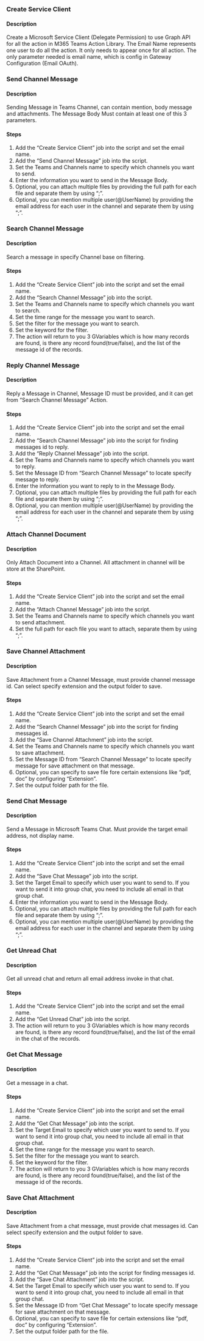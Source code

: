 ### Create Service Client 

#### Description

Create a Microsoft Service Client (Delegate Permission) to use Graph API for all the action in M365 Teams Action Library. The Email Name represents one user to do all the action. It only needs to appear once for all action. The only parameter needed is email name, which is config in Gateway Configuration (Email OAuth).

### Send Channel Message

#### Description

Sending Message in Teams Channel, can contain mention, body message and attachments. The Message Body Must contain at least one of this 3 parameters.

#### Steps

1.	Add the “Create Service Client” job into the script and set the email name.
2.	Add the “Send Channel Message” job into the script.
3.	Set the Teams and Channels name to specify which channels you want to send.
4.	Enter the information you want to send in the Message Body.
5.	Optional, you can attach multiple files by providing the full path for each file and separate them by using “;”.
6.	Optional, you can mention multiple user(@UserName) by providing the email address for each user in the channel and separate them by using “;”.


### Search Channel Message

#### Description

Search a message in specify Channel base on filtering.



#### Steps 

1.	Add the “Create Service Client” job into the script and set the email name.
2.	Add the “Search Channel Message” job into the script.
3.	Set the Teams and Channels name to specify which channels you want to search.
4.	Set the time range for the message you want to search.
5.	Set the filter for the message you want to search.
6.	Set the keyword for the filter.
7.	The action will return to you 3 GVariables which is how many records are found, is there any record found(true/false), and the list of the message id of the records.


### Reply Channel Message

#### Description

Reply a Message in Channel, Message ID must be provided, and it can get from “Search Channel Message” Action. 

#### Steps

1.	Add the “Create Service Client” job into the script and set the email name.
2.	Add the “Search Channel Message” job into the script for finding messages id to reply.
3.	Add the “Reply Channel Message” job into the script.
4.	Set the Teams and Channels name to specify which channels you want to reply.
5.	Set the Message ID from “Search Channel Message” to locate specify message to reply.
6.	Enter the information you want to reply to in the Message Body.
7.	Optional, you can attach multiple files by providing the full path for each file and separate them by using “;”.
8.	Optional, you can mention multiple user(@UserName) by providing the email address for each user in the channel and separate them by using “;”.


### Attach Channel Document

#### Description

Only Attach Document into a Channel. All attachment in channel will be store at the SharePoint.

#### Steps

1.	Add the “Create Service Client” job into the script and set the email name.
2.	Add the “Attach Channel Message” job into the script.
3.	Set the Teams and Channels name to specify which channels you want to send attachment.
4.	Set the full path for each file you want to attach, separate them by using “;”.

### Save Channel Attachment

#### Description 
Save Attachment from a Channel Message, must provide channel message id. Can select specify extension and the output folder to save.


#### Steps

1.	Add the “Create Service Client” job into the script and set the email name.
2.	Add the “Search Channel Message” job into the script for finding messages id.
3.	Add the “Save Channel Attachment” job into the script.
4.	Set the Teams and Channels name to specify which channels you want to save attachment.
5.	Set the Message ID from “Search Channel Message” to locate specify message for save attachment on that message.
6.	Optional, you can specify to save file fore certain extensions like “pdf, doc” by configuring “Extension”.
7.	Set the output folder path for the file.


### Send Chat Message

#### Description

Send a Message in Microsoft Teams Chat. Must provide the target email address, not display name.

#### Steps 

1.	Add the “Create Service Client” job into the script and set the email name.
2.	Add the “Save Chat Message” job into the script.
3.	Set the Target Email to specify which user you want to send to. If you want to send it into group chat, you need to include all email in that group chat.
4.	Enter the information you want to send in the Message Body.
5.	Optional, you can attach multiple files by providing the full path for each file and separate them by using “;”.
6.	Optional, you can mention multiple user(@UserName) by providing the email address for each user in the channel and separate them by using “;”.

### Get Unread Chat

#### Description

Get all unread chat and return all email address invoke in that chat.

#### Steps

1.	Add the “Create Service Client” job into the script and set the email name.
2.	Add the “Get Unread Chat” job into the script.
3.	The action will return to you 3 GVariables which is how many records are found, is there any record found(true/false), and the list of the email in the chat of the records.


### Get Chat Message

#### Description 

Get a message in a chat. 

#### Steps 

1.	Add the “Create Service Client” job into the script and set the email name.
2.	Add the “Get Chat Message” job into the script.
3.	Set the Target Email to specify which user you want to send to. If you want to send it into group chat, you need to include all email in that group chat.
4.	Set the time range for the message you want to search.
5.	Set the filter for the message you want to search.
6.	Set the keyword for the filter.
7.	The action will return to you 3 GVariables which is how many records are found, is there any record found(true/false), and the list of the message id of the records.

### Save Chat Attachment

#### Description

Save Attachment from a chat message, must provide chat messages id. Can select specify extension and the output folder to save.

#### Steps

1.	Add the “Create Service Client” job into the script and set the email name.
2.	Add the “Get Chat Message” job into the script for finding messages id.
3.	Add the “Save Chat Attachment” job into the script.
4.	Set the Target Email to specify which user you want to send to. If you want to send it into group chat, you need to include all email in that group chat.
5.	Set the Message ID from “Get Chat Message” to locate specify message for save attachment on that message.
6.	Optional, you can specify to save file for certain extensions like “pdf, doc” by configuring “Extension”.
7.	Set the output folder path for the file.



